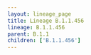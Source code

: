 ```yaml
---
layout: lineage_page
title: Lineage B.1.1.456
lineage: B.1.1.456
parent: B.1.1
children: ['B.1.1.456']
---
```

